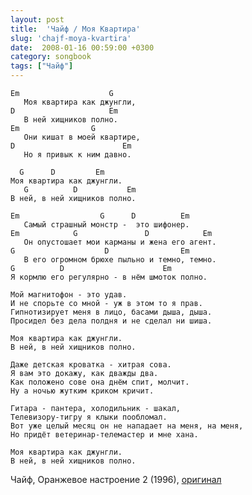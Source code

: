 ```yaml
---
layout: post
title:  'Чайф / Моя Квартира'
slug: 'chajf-moya-kvartira'
date:  2008-01-16 00:59:00 +0300
category: songbook
tags: ["Чайф"]
---
```


	Em                    G
	   Моя квартира как джунгли,
	D                     Em
	   В ней хищников полно.
	Em                G
	   Они кишат в моей квартире,
	D                        Em
	   Но я привык к ним давно.
	
	  G      D         Em
	Моя квартира как джунгли.
	   G          D           Em
	В ней, в ней хищников полно.
	
	Em                  G      D          Em
	   Самый страшный монстр -  это шифонер.
	Em            G               D            Em
	   Он опустошает мои карманы и жена его агент.
	G                    D                Em
	   В его огромном брюхе пыльно и темно, темно.
	G          D                      Em
	Я кормлю его регулярно - в нём шмоток полно.
	
	Мой магнитофон - это удав.
	И не спорьте со мной - уж в этом то я прав.
	Гипнотизирует меня в лицо, басами дыша, дыша.
	Просидел без дела полдня и не сделал ни шиша.
	
	Моя квартира как джунгли.
	В ней, в ней хищников полно.
	
	Даже детская кроватка - хитрая сова.
	Я вам это докажу, как дважды два.
	Как положено сове она днём спит, молчит.
	Ну а ночью жутким криком кричит.
	
	Гитара - пантера, холодильник - шакал,
	Телевизору-тигру я клыки пообломал.
	Вот уже целый месяц он не нападает на меня, на меня,
	Но придёт ветеринар-телемастер и мне хана.
	
	Моя квартира как джунгли.
	В ней, в ней хищников полно.

Чайф, Оранжевое настроение 2 (1996), [оригинал](http://chaif.ru/new/albums/list/13/175)


